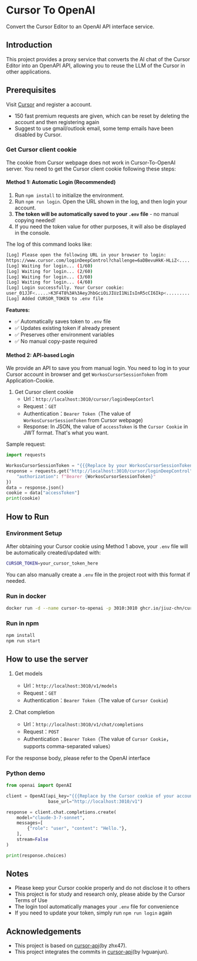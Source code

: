 # Cursor To OpenAI

Convert the Cursor Editor to an OpenAI API interface service.

## Introduction

This project provides a proxy service that converts the AI chat of the Cursor Editor into an OpenAPI API, allowing you to reuse the LLM of the Cursor in other applications.

## Prerequisites

Visit [Cursor](https://www.cursor.com) and register a account.

- 150 fast premium requests are given, which can be reset by deleting the account and then registering again
- Suggest to use gmail/outlook email, some temp emails have been disabled by Cursor.

### Get Cursor client cookie

The cookie from Cursor webpage does not work in Cursor-To-OpenAI server. You need to get the Cursor client cookie following these steps:

#### Method 1: Automatic Login (Recommended)

1. Run `npm install` to initialize the environment.
2. Run `npm run login`. Open the URL shown in the log, and then login your account.
3. **The token will be automatically saved to your `.env` file** - no manual copying needed!
4. If you need the token value for other purposes, it will also be displayed in the console.

The log of this command looks like:

```bash
[Log] Please open the following URL in your browser to login:
https://www.cursor.com/loginDeepControl?challenge=6aDBevuHkK-HLiZ<......>k2lEjbVRMpg&uuid=5147ac09<....>5fe5f3aeb&mode=login      <-- Copy the url and open it in your browser.
[Log] Waiting for login... (1/60)
[Log] Waiting for login... (2/60)
[Log] Waiting for login... (3/60)
[Log] Waiting for login... (4/60)
[Log] Login successfully. Your Cursor cookie:
user_01JJF<.....>K3F4T8%3A%3AeyJhbGciOiJIUzI1NiIsInR5cCI6Ikp<...................>AsCpbPfnlHy022WxmlKIt4Q7Ll0     <-- This is the Cursor cookie
[Log] Added CURSOR_TOKEN to .env file                                                                                                                        <-- Token automatically saved!
```

**Features:**

- ✅ Automatically saves token to `.env` file
- ✅ Updates existing token if already present
- ✅ Preserves other environment variables
- ✅ No manual copy-paste required

#### Method 2: API-based Login

We provide an API to save you from manual login. You need to log in to your Cursor account in browser and get `WorkosCursorSessionToken` from Application-Cookie.

1. Get Cursor client cookie
    - Url：`http://localhost:3010/cursor/loginDeepContorl`
    - Request：`GET`
    - Authentication：`Bearer Token`（The value of `WorkosCursorSessionToken` from Cursor webpage)
    - Response: In JSON, the value of `accessToken` is the `Cursor Cookie` in JWT format. That's what you want.

Sample request:

```python
import requests

WorkosCursorSessionToken = "{{{Replace by your WorkosCursorSessionToken from cookie in browser}}}}"
response = requests.get("http://localhost:3010/cursor/loginDeepControl", headers={
    "authorization": f"Bearer {WorkosCursorSessionToken}"
})
data = response.json()
cookie = data["accessToken"]
print(cookie)
```

## How to Run

### Environment Setup

After obtaining your Cursor cookie using Method 1 above, your `.env` file will be automatically created/updated with:

```bash
CURSOR_TOKEN=your_cursor_token_here
```

You can also manually create a `.env` file in the project root with this format if needed.

### Run in docker

```bash
docker run -d --name cursor-to-openai -p 3010:3010 ghcr.io/jiuz-chn/cursor-to-openai:latest
```

### Run in npm

```bash
npm install
npm run start
```

## How to use the server

1. Get models
    - Url：`http://localhost:3010/v1/models`
    - Request：`GET`
    - Authentication：`Bearer Token`（The value of `Cursor Cookie`)

2. Chat completion
    - Url：`http://localhost:3010/v1/chat/completions`
    - Request：`POST`
    - Authentication：`Bearer Token`（The value of `Cursor Cookie`，supports comma-separated values）

For the response body, please refer to the OpenAI interface

### Python demo

```python
from openai import OpenAI

client = OpenAI(api_key="{{{Replace by the Cursor cookie of your account. It starts with user_...}}}",
                base_url="http://localhost:3010/v1")

response = client.chat.completions.create(
    model="claude-3-7-sonnet",
    messages=[
        {"role": "user", "content": "Hello."},
    ],
    stream=False
)

print(response.choices)
```

## Notes

- Please keep your Cursor cookie properly and do not disclose it to others
- This project is for study and research only, please abide by the Cursor Terms of Use
- The login tool automatically manages your `.env` file for convenience
- If you need to update your token, simply run `npm run login` again

## Acknowledgements

- This project is based on [cursor-api](https://github.com/zhx47/cursor-api)(by zhx47).
- This project integrates the commits in [cursor-api](https://github.com/lvguanjun/cursor-api)(by lvguanjun).
